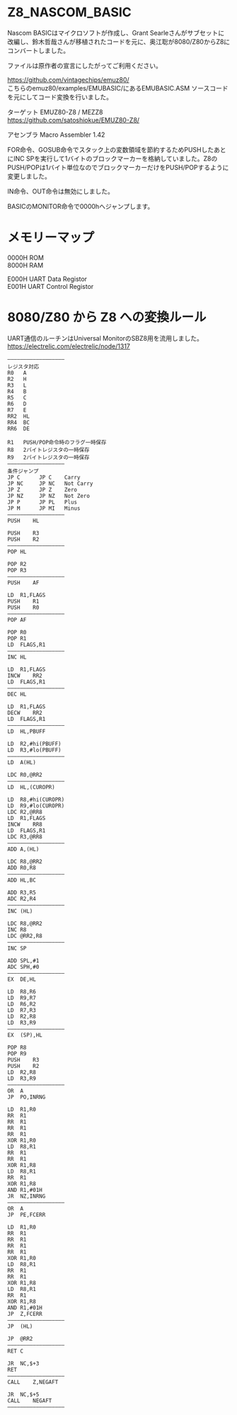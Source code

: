 # Z8_NASCOM_BASIC

Nascom BASICはマイクロソフトが作成し、Grant Searleさんがサブセットに改編し、鈴木哲哉さんが移植されたコードを元に、奥江聡が8080/Z80からZ8にコンバートしました。  

ファイルは原作者の宣言にしたがってご利用ください。  

https://github.com/vintagechips/emuz80/  
こちらのemuz80/examples/EMUBASIC/にあるEMUBASIC.ASM ソースコードを元にしてコード変換を行いました。

ターゲット EMUZ80-Z8 / MEZZ8  
https://github.com/satoshiokue/EMUZ80-Z8/  

アセンブラ Macro Assembler 1.42  


FOR命令、GOSUB命令でスタック上の変数領域を節約するためPUSHしたあとにINC SPを実行して1バイトのブロックマーカーを格納していました。Z8のPUSH/POPは1バイト単位なのでブロックマーカーだけをPUSH/POPするように変更しました。    

IN命令、OUT命令は無効にしました。 

BASICのMONITOR命令で0000hへジャンプします。

# メモリーマップ
0000H ROM  
8000H RAM  
  
E000H UART Data Registor  
E001H UART Control Registor  

# 8080/Z80 から Z8 への変換ルール

UART通信のルーチンはUniversal MonitorのSBZ8用を流用しました。  
https://electrelic.com/electrelic/node/1317  
```
——————————————————
レジスタ対応
R0   A
R2   H
R3   L
R4   B
R5   C
R6   D
R7   E
RR2  HL
RR4  BC
RR6  DE

R1   PUSH/POP命令時のフラグ一時保存
R8   2バイトレジスタの一時保存
R9   2バイトレジスタの一時保存
——————————————————
条件ジャンプ
JP C	  JP C    Carry
JP NC	  JP NC   Not Carry
JP Z	  JP Z    Zero
JP NZ	  JP NZ   Not Zero
JP P	  JP PL   Plus
JP M	  JP MI   Minus
——————————————————
PUSH	HL

PUSH	R3
PUSH	R2
——————————————————
POP	HL

POP	R2
POP	R3
——————————————————
PUSH	AF

LD	R1,FLAGS
PUSH	R1
PUSH	R0
——————————————————
POP	AF

POP	R0
POP	R1
LD	FLAGS,R1
——————————————————
INC	HL

LD	R1,FLAGS
INCW	RR2
LD	FLAGS,R1
——————————————————
DEC	HL

LD	R1,FLAGS
DECW	RR2
LD	FLAGS,R1
——————————————————
LD	HL,PBUFF

LD	R2,#hi(PBUFF)
LD	R3,#lo(PBUFF)
——————————————————
LD	A(HL)

LDC	R0,@RR2
——————————————————
LD	HL,(CUROPR)

LD	R8,#hi(CUROPR)
LD	R9,#lo(CUROPR)
LDC	R2,@RR8
LD	R1,FLAGS
INCW	RR8
LD	FLAGS,R1
LDC	R3,@RR8
——————————————————
ADD	A,(HL)

LDC	R8,@RR2
ADD	R0,R8
——————————————————
ADD	HL,BC

ADD	R3,R5
ADC	R2,R4
——————————————————
INC	(HL)

LDC	R8,@RR2
INC	R8
LDC	@RR2,R8
——————————————————
INC	SP

ADD	SPL,#1
ADC	SPH,#0
——————————————————
EX	DE,HL

LD	R8,R6
LD	R9,R7
LD	R6,R2
LD	R7,R3
LD	R2,R8
LD	R3,R9
——————————————————
EX	(SP),HL

POP	R8
POP	R9
PUSH	R3
PUSH	R2
LD	R2,R8
LD	R3,R9
——————————————————
OR	A
JP	PO,INRNG

LD	R1,R0
RR	R1
RR	R1
RR	R1
RR	R1
XOR	R1,R0
LD	R8,R1
RR	R1
RR	R1
XOR	R1,R8
LD	R8,R1
RR	R1
XOR	R1,R8
AND	R1,#01H
JR	NZ,INRNG
——————————————————
OR	A
JP	PE,FCERR

LD	R1,R0
RR	R1
RR	R1
RR	R1
RR	R1
XOR	R1,R0
LD	R8,R1
RR	R1
RR	R1
XOR	R1,R8
LD	R8,R1
RR	R1
XOR	R1,R8
AND	R1,#01H
JP	Z,FCERR
——————————————————
JP	(HL)

JP	@RR2
——————————————————
RET C

JR	NC,$+3
RET
——————————————————
CALL	Z,NEGAFT

JR	NC,$+5
CALL	NEGAFT
——————————————————


```
